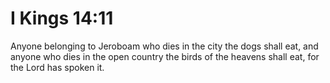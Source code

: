 # I Kings 14:11

Anyone belonging to Jeroboam who dies in the city the dogs shall eat, and anyone who dies in the open country the birds of the heavens shall eat, for the Lord has spoken it.

